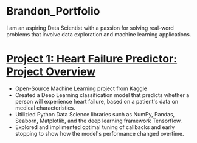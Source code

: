 # Brandon_Portfolio
I am an aspiring Data Scientist with a passion for solving real-word problems that involve data exploration and machine learning applications.
# [Project 1: Heart Failure Predictor: Project Overview](https://github.com/BrandonCurry1225/Brandon_Portfolio)
* Open-Source Machine Learning project from Kaggle
* Created a Deep Learning classification model that predicts whether a person will experience heart failure, based on a patient's data on medical characteristics.
* Utilizied Python Data Science libraries such as NumPy, Pandas, Seaborn, Matplotlib, and the deep learning framework Tensorflow.
* Explored and implimented optimal tuning of callbacks and early stopping to show how the model's performance changed overtime.
